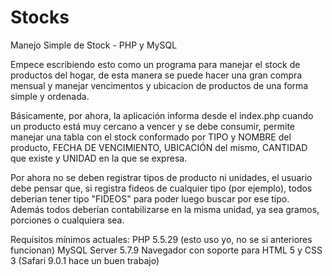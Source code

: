 # Stocks
Manejo Simple de Stock - PHP y MySQL

Empece escribiendo esto como un programa para manejar el stock de productos del hogar, de esta manera se puede hacer una gran compra mensual y manejar vencimentos y ubicacion de productos de una forma simple y ordenada.

Básicamente, por ahora, la aplicación informa desde el index.php cuando un producto está muy cercano a vencer y se debe consumir, permite manejar una tabla con el stock conformado por TIPO y NOMBRE del producto, FECHA DE VENCIMIENTO, UBICACIÓN del mismo, CANTIDAD que existe y UNIDAD en la que se expresa.

Por ahora no se deben registrar tipos de producto ni unidades, el usuario debe pensar que, si registra fideos de cualquier tipo (por ejemplo), todos deberian tener tipo "FIDEOS" para poder luego buscar por ese tipo. Además todos deberían contabilizarse en la misma unidad, ya sea gramos, porciones o cualquiera sea.

Requisitos mínimos actuales:
  PHP 5.5.29 (esto uso yo, no se si anteriores funcionan)
  MySQL Server 5.7.9
  Navegador con soporte para HTML 5 y CSS 3 (Safari 9.0.1 hace un buen trabajo)
